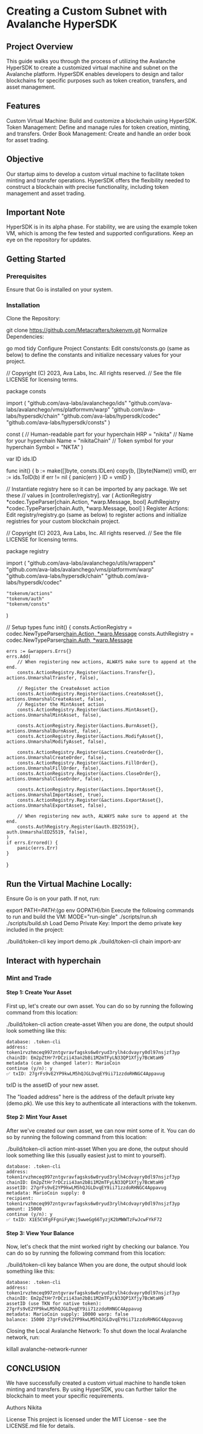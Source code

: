 # Creating a Custom Subnet with Avalanche HyperSDK
## Project Overview
This guide walks you through the process of utilizing the Avalanche HyperSDK to create a customized virtual machine and subnet on the Avalanche platform. HyperSDK enables developers to design and tailor blockchains for specific purposes such as token creation, transfers, and asset management.

## Features
Custom Virtual Machine: Build and customize a blockchain using HyperSDK.
Token Management: Define and manage rules for token creation, minting, and transfers.
Order Book Management: Create and handle an order book for asset trading.
## Objective
Our startup aims to develop a custom virtual machine to facilitate token minting and transfer operations. HyperSDK offers the flexibility needed to construct a blockchain with precise functionality, including token management and asset trading.

## Important Note
HyperSDK is in its alpha phase. For stability, we are using the example token VM, which is among the few tested and supported configurations. Keep an eye on the repository for updates.

## Getting Started
### Prerequisites
Ensure that Go is installed on your system.

### Installation
Clone the Repository:

git clone https://github.com/Metacrafters/tokenvm.git
Normalize Dependencies:

go mod tidy
Configure Project Constants:
Edit consts/consts.go (same as below) to define the constants and initialize necessary values for your project.

// Copyright (C) 2023, Ava Labs, Inc. All rights reserved.
// See the file LICENSE for licensing terms.

package consts

import (
	"github.com/ava-labs/avalanchego/ids"
	"github.com/ava-labs/avalanchego/vms/platformvm/warp"
	"github.com/ava-labs/hypersdk/chain"
	"github.com/ava-labs/hypersdk/codec"
	"github.com/ava-labs/hypersdk/consts"
)

const (
	// Human-readable part for your hyperchain
	HRP = "nikita"
	// Name for your hyperchain
	Name = "nikitaChain"
	// Token symbol for your hyperchain
	Symbol = "NKTA"
)

var ID ids.ID

func init() {
	b := make([]byte, consts.IDLen)
	copy(b, []byte(Name))
	vmID, err := ids.ToID(b)
	if err != nil {
		panic(err)
	}
	ID = vmID
}

// Instantiate registry here so it can be imported by any package. We set these
// values in [controller/registry].
var (
	ActionRegistry *codec.TypeParser[chain.Action, *warp.Message, bool]
	AuthRegistry   *codec.TypeParser[chain.Auth, *warp.Message, bool]
)
Register Actions:
Edit registry/registry.go (same as below) to register actions and initialize registries for your custom blockchain project.

// Copyright (C) 2023, Ava Labs, Inc. All rights reserved.
// See the file LICENSE for licensing terms.

package registry

import (
	"github.com/ava-labs/avalanchego/utils/wrappers"
	"github.com/ava-labs/avalanchego/vms/platformvm/warp"
	"github.com/ava-labs/hypersdk/chain"
	"github.com/ava-labs/hypersdk/codec"

	"tokenvm/actions"
	"tokenvm/auth"
	"tokenvm/consts"
)

// Setup types
func init() {
	consts.ActionRegistry = codec.NewTypeParser[chain.Action, *warp.Message]()
	consts.AuthRegistry = codec.NewTypeParser[chain.Auth, *warp.Message]()

	errs := &wrappers.Errs{}
	errs.Add(
		// When registering new actions, ALWAYS make sure to append at the end.
		consts.ActionRegistry.Register(&actions.Transfer{}, actions.UnmarshalTransfer, false),

		// Register the CreateAsset action
		consts.ActionRegistry.Register(&actions.CreateAsset{}, actions.UnmarshalCreateAsset, false),
		// Register the MintAsset action
		consts.ActionRegistry.Register(&actions.MintAsset{}, actions.UnmarshalMintAsset, false),

		consts.ActionRegistry.Register(&actions.BurnAsset{}, actions.UnmarshalBurnAsset, false),
		consts.ActionRegistry.Register(&actions.ModifyAsset{}, actions.UnmarshalModifyAsset, false),

		consts.ActionRegistry.Register(&actions.CreateOrder{}, actions.UnmarshalCreateOrder, false),
		consts.ActionRegistry.Register(&actions.FillOrder{}, actions.UnmarshalFillOrder, false),
		consts.ActionRegistry.Register(&actions.CloseOrder{}, actions.UnmarshalCloseOrder, false),

		consts.ActionRegistry.Register(&actions.ImportAsset{}, actions.UnmarshalImportAsset, true),
		consts.ActionRegistry.Register(&actions.ExportAsset{}, actions.UnmarshalExportAsset, false),

		// When registering new auth, ALWAYS make sure to append at the end.
		consts.AuthRegistry.Register(&auth.ED25519{}, auth.UnmarshalED25519, false),
	)
	if errs.Errored() {
		panic(errs.Err)
	}
}

## Run the Virtual Machine Locally:
Ensure Go is on your path. If not, run:

export PATH=$PATH:$(go env GOPATH)/bin
Execute the following commands to run and build the VM:
MODE="run-single" ./scripts/run.sh
./scripts/build.sh
Load Demo Private Key:
Import the demo private key included in the project:

./build/token-cli key import demo.pk
./build/token-cli chain import-anr

## Interact with hyperchain
### Mint and Trade
#### Step 1: Create Your Asset
First up, let's create our own asset. You can do so by running the following command from this location:

./build/token-cli action create-asset
When you are done, the output should look something like this:

```
database: .token-cli
address: token1rvzhmceq997zntgvravfagsks6w0ryud3rylh4cdvayry0dl97nsjzf3yp
chainID: Em2pZtHr7rDCzii43an2bBi1M2mTFyLN33QP1Xfjy7BcWtaH9
metadata (can be changed later): MarioCoin
continue (y/n): y
✅ txID: 27grFs9vE2YP9kwLM5hQJGLDvqEY9ii71zzdoRHNGC4Appavug
```
txID is the assetID of your new asset.

The "loaded address" here is the address of the default private key (demo.pk). We use this key to authenticate all interactions with the tokenvm.

#### Step 2: Mint Your Asset
After we've created our own asset, we can now mint some of it. You can do so by running the following command from this location:

./build/token-cli action mint-asset
When you are done, the output should look something like this (usually easiest just to mint to yourself).
```
database: .token-cli
address: token1rvzhmceq997zntgvravfagsks6w0ryud3rylh4cdvayry0dl97nsjzf3yp
chainID: Em2pZtHr7rDCzii43an2bBi1M2mTFyLN33QP1Xfjy7BcWtaH9
assetID: 27grFs9vE2YP9kwLM5hQJGLDvqEY9ii71zzdoRHNGC4Appavug
metadata: MarioCoin supply: 0
recipient: token1rvzhmceq997zntgvravfagsks6w0ryud3rylh4cdvayry0dl97nsjzf3yp
amount: 15000
continue (y/n): y
✅ txID: X1E5CVFgFFgniFyWcj5wweGg66TyzjK2bMWWTzFwJcwFYkF72
```
#### Step 3: View Your Balance
Now, let's check that the mint worked right by checking our balance. You can do so by running the following command from this location:

./build/token-cli key balance
When you are done, the output should look something like this:
```
database: .token-cli
address: token1rvzhmceq997zntgvravfagsks6w0ryud3rylh4cdvayry0dl97nsjzf3yp
chainID: Em2pZtHr7rDCzii43an2bBi1M2mTFyLN33QP1Xfjy7BcWtaH9
assetID (use TKN for native token): 27grFs9vE2YP9kwLM5hQJGLDvqEY9ii71zzdoRHNGC4Appavug
metadata: MarioCoin supply: 10000 warp: false
balance: 15000 27grFs9vE2YP9kwLM5hQJGLDvqEY9ii71zzdoRHNGC4Appavug
```

Closing the Local Avalanche Network:
To shut down the local Avalanche network, run:

killall avalanche-network-runner


## CONCLUSION
We have successfully created a custom virtual machine to handle token minting and transfers. By using HyperSDK, you can further tailor the blockchain to meet your specific requirements.

Authors
Nikita

License
This project is licensed under the MIT License - see the LICENSE.md file for details.
